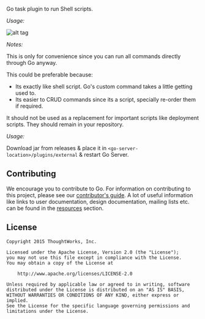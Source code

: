 Go task plugin to run Shell scripts.

*Usage:*

![alt tag](https://raw.githubusercontent.com/srinivasupadhya/script-executor-task/master/images/screenshot.png)

*Notes:*

This is only for convenience since you can run all commands directly through Go anyway.

This could be preferable because:
- Its exactly like shell script. Go's custom command takes a little getting used to.
- Its easier to CRUD commands since its a script, specially re-order them if required.

It should not be used as a replacement for important scripts like deployment scripts. They should remain in your repository.

*Usage:*

Download jar from releases & place it in `<go-server-location>/plugins/external` & restart Go Server.

## Contributing

We encourage you to contribute to Go. For information on contributing to this project, please see our [contributor's guide](http://www.go.cd/contribute).
A lot of useful information like links to user documentation, design documentation, mailing lists etc. can be found in the [resources](http://www.go.cd/community/resources.html) section.

## License

```plain
Copyright 2015 ThoughtWorks, Inc.

Licensed under the Apache License, Version 2.0 (the "License");
you may not use this file except in compliance with the License.
You may obtain a copy of the License at

    http://www.apache.org/licenses/LICENSE-2.0

Unless required by applicable law or agreed to in writing, software
distributed under the License is distributed on an "AS IS" BASIS,
WITHOUT WARRANTIES OR CONDITIONS OF ANY KIND, either express or implied.
See the License for the specific language governing permissions and
limitations under the License.
```
